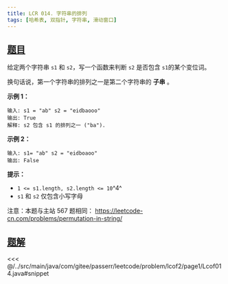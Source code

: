 ```yaml
---
title: LCR 014. 字符串的排列
tags: [哈希表, 双指针, 字符串, 滑动窗口]
---
```



## [题目](https://leetcode.cn/problems/MPnaiL/)
给定两个字符串 `s1` 和 `s2`，写一个函数来判断 `s2` 是否包含 `s1`的某个变位词。

换句话说，第一个字符串的排列之一是第二个字符串的 **子串** 。

**示例 1：**

```
输入: s1 = "ab" s2 = "eidbaooo"
输出: True
解释: s2 包含 s1 的排列之一 ("ba").
```

**示例 2：**

```
输入: s1= "ab" s2 = "eidboaoo"
输出: False
```

**提示：**

* `1 <= s1.length, s2.length <= 10`^4^
* `s1` 和 `s2` 仅包含小写字母

注意：本题与主站 567 题相同： <https://leetcode-cn.com/problems/permutation-in-string/>


## [题解](https://github.com/PasseRR/JavaLeetCode/blob/master/src/main/java/com/gitee/passerr/leetcode/problem/lcof2/page1/Lcof014.java)

<<< @/../src/main/java/com/gitee/passerr/leetcode/problem/lcof2/page1/Lcof014.java#snippet
